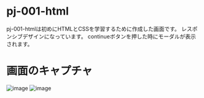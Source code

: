 # pj-001-html
pj-001-htmlは初めにHTMLとCSSを学習するために作成した画面です。
レスポンシブデザインになっています。
continueボタンを押した時にモーダルが表示されます。

# 画面のキャプチャ
![image](https://user-images.githubusercontent.com/64944011/99471844-c7d85000-298a-11eb-9ffb-d035b98e9c1d.png)
![image](https://user-images.githubusercontent.com/64944011/99471882-dc1c4d00-298a-11eb-821e-98f83c62440b.png)

